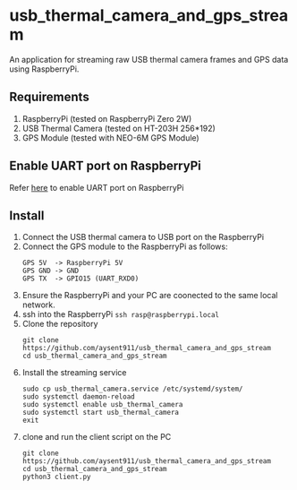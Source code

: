 # usb_thermal_camera_and_gps_stream
An application for streaming raw USB thermal camera frames and GPS data using RaspberryPi.
## Requirements
1. RaspberryPi (tested on RaspberryPi Zero 2W)
2. USB Thermal Camera (tested on HT-203H 256*192)
3. GPS Module (tested with NEO-6M GPS Module) 
## Enable UART port on RaspberryPi
Refer [here](https://www.electronicwings.com/raspberry-pi/raspberry-pi-uart-communication-using-python-and-c) to enable UART port on RaspberryPi
## Install
1. Connect the USB thermal camera to USB port on the RaspberryPi
2. Connect the GPS module to the RaspberryPi as follows:
   ```
   GPS 5V  -> RaspberryPi 5V
   GPS GND -> GND
   GPS TX  -> GPIO15 (UART_RXD0)
   ```
3. Ensure the RaspberryPi and your PC are coonected to the same local network.
4. ssh into the RaspberryPi
   ```ssh rasp@raspberrypi.local```
5. Clone the repository
   ```
   git clone https://github.com/aysent911/usb_thermal_camera_and_gps_stream
   cd usb_thermal_camera_and_gps_stream
   ```
6. Install the streaming service
   ```
   sudo cp usb_thermal_camera.service /etc/systemd/system/
   sudo systemctl daemon-reload
   sudo systemctl enable usb_thermal_camera
   sudo systemctl start usb_thermal_camera
   exit
   ```
7. clone and run the client script on the PC
    ```
    git clone https://github.com/aysent911/usb_thermal_camera_and_gps_stream
    cd usb_thermal_camera_and_gps_stream
    python3 client.py
    ``` 
